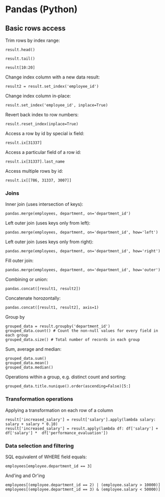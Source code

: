 Pandas (Python)
===

## Basic rows access

Trim rows by index range:

`result.head()`

`result.tail()`

`result[10:20]`

Change index column with a new data result:

`result2 = result.set_index('employee_id')`

Change index column in-place:

`result.set_index('employee_id', inplace=True)`

Revert back index to row numbers:

`result.reset_index(inplace=True)`

Access a row by id by special ix field:

`result.ix[31337]`

Access a particular field of a row id:

`result.ix[31337].last_name`

Access multiple rows by id:

`result.ix[[786, 31337, 3007]]`

### Joins

Inner join (uses intersection of keys):

`pandas.merge(employees, department, on='department_id')`

Left outer join (uses keys only from left):

`pandas.merge(employees, department, on='department_id', how='left')`

Left outer join (uses keys only from right):

`pandas.merge(employees, department, on='department_id', how='right')`

Fill outer join:

`pandas.merge(employees, department, on='department_id', how='outer')`

Combining or union:

`pandas.concat([result1, result2])`

Concatenate horozontally:

`pandas.concat([result1, result2], axis=1)`

Group by

```
grouped_data = result.groupby('department_id')
grouped_data.count() # Count the non-null values for every field in each group
grouped_data.size() # Total number of records in each group 
```

Sum, average and median:

```
grouped_data.sum()
grouped_data.mean()
grouped_data.median()
```

Operations within a group, e.g. distinct count and sorting:

`grouped_data.title.nunique().order(ascending=False)[5:]`

### Transformation operations

Applying a transformation on each row of a column

```
result['increased_salary'] = result['salary'].apply(lambda salary: salary + salary * 0.10)
result['increased_salary'] = result.apply(lambda df: df['salary'] + df['salary'] *  df['performance_evaluation'])
```

### Data selection and filtering

SQL equivalent of WHERE field equals: 

`employees[employee.department_id == 3]`

And'ing and Or'ing

```
employees[(employee.department_id == 2) | (employee.salary > 10000)]
employees[(employee.department_id == 3) & (employee.salary < 50000)]
```





